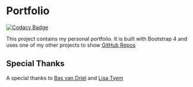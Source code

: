 # Portfolio

[![Codacy Badge](https://api.codacy.com/project/badge/Grade/126986c9f2514186bf8127d755d9a267)](https://app.codacy.com/app/marc0tjevp/Portfolio?utm_source=github.com&utm_medium=referral&utm_content=marc0tjevp/Portfolio&utm_campaign=Badge_Grade_Settings)


This project contains my personal portfolio. It is built with Bootstrap 4 and uses one of my other projects to show [GitHub Repos](https://github.com/marc0tjevp/Github-Box-Bootstrap4)

## Special Thanks
A special thanks to [Bas van Driel](https://github.com/basvandriel) and [Lisa Tyem](https://github.com/afroneko)
